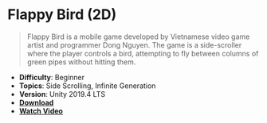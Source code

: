 # Flappy Bird (2D)

> Flappy Bird is a mobile game developed by Vietnamese video game artist and programmer Dong Nguyen. The game is a side-scroller where the player controls a bird, attempting to fly between columns of green pipes without hitting them.

- **Difficulty**: Beginner
- **Topics**: Side Scrolling, Infinite Generation
- **Version**: Unity 2019.4 LTS
- [**Download**](https://github.com/zigurous/unity-flappy-bird-tutorial/archive/refs/heads/main.zip)
- [**Watch Video**](https://www.youtube.com/c/zigurous)
